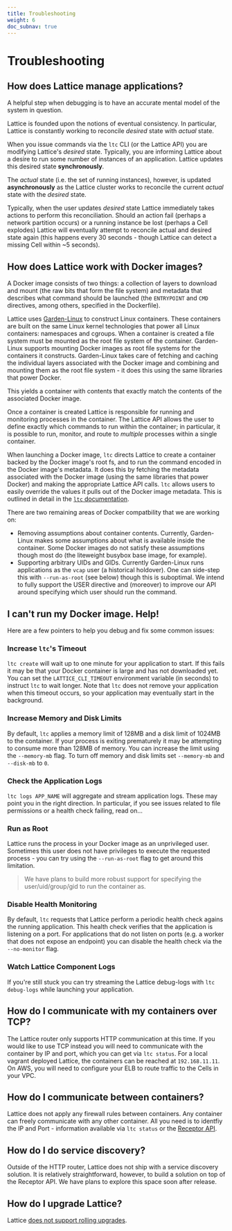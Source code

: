 ```yaml
---
title: Troubleshooting
weight: 6
doc_subnav: true
---
```


# Troubleshooting

## How does Lattice manage applications?

A helpful step when debugging is to have an accurate mental model of the system in question.

Lattice is founded upon the notions of eventual consistency.  In particular, Lattice is constantly working to reconcile *desired* state with *actual* state.

When you issue commands via the `ltc` CLI (or the Lattice API) you are modifying Lattice's *desired* state.  Typically, you are informing Lattice about a desire to run some number of instances of an application.  Lattice updates this desired state **synchronously**.

The *actual* state (i.e. the set of running instances), however, is updated **asynchronously** as the Lattice cluster works to reconcile the current *actual* state with the *desired* state.

Typically, when the user updates *desired* state Lattice immediately takes actions to perform this reconciliation.  Should an action fail (perhaps a network partition occurs) or a running instance be lost (perhaps a Cell explodes) Lattice will eventually attempt to reconcile actual and desired state again (this happens every 30 seconds - though Lattice can detect a missing Cell within ~5 seconds).

## How does Lattice work with Docker images?

A Docker image consists of two things: a collection of layers to download and mount (the raw bits that form the file system) and metadata that describes what command should be launched (the `ENTRYPOINT` and `CMD` directives, among others, specified in the Dockerfile).

Lattice uses [Garden-Linux](https://github.com/cloudfoundry-incubator/garden-Linux) to construct Linux containers.  These containers are built on the same Linux kernel technologies that power all Linux containers: namespaces and cgroups.  When a container is created a file system must be mounted as the root file system of the container.  Garden-Linux supports mounting Docker images as root file systems for the containers it constructs.  Garden-Linux takes care of fetching and caching the individual layers associated with the Docker image and combining and mounting them as the root file system - it does this using the same libraries that power Docker.

This yields a container with contents that exactly match the contents of the associated Docker image.

Once a container is created Lattice is responsible for running and monitoring processes in the container.  The Lattice API allows the user to define exactly which commands to run within the container; in particular, it is possible to run, monitor, and route to *multiple* processes within a single container.

When launching a Docker image, `ltc` directs Lattice to create a container backed by the Docker image's root fs, and to run the command encoded in the Docker image's metadata.  It does this by fetching the metadata associated with the Docker image (using the same libraries that power Docker) and making the appropriate Lattice API calls.  `ltc` allows users to easily override the values it pulls out of the Docker image metadata.  This is outlined in detail in the [`ltc` documentation](/docs/ltc.html#ltc-start).

There are two remaining areas of Docker compatbility that we are working on:

- Removing assumptions about container contents.  Currently, Garden-Linux makes some assumptions about what is available inside the container.  Some Docker images do not satisfy these assumptions though most do (the liteweight busybox base image, for example).
- Supporting arbitrary UIDs and GIDs.  Currently Garden-Linux runs applications as the `vcap` user (a historical holdover).  One can side-step this with `--run-as-root` (see below) though this is suboptimal.  We intend to fully support the USER directive and (moreover) to improve our API around specifying which user should run the command.

## I can't run my Docker image.  Help!

Here are a few pointers to help you debug and fix some common issues:

### Increase `ltc`'s Timeout

`ltc create` will wait up to one minute for your application to start.  If this fails it may be that your Docker container is large and has not downloaded yet.  You can set the `LATTICE_CLI_TIMEOUT` environment variable (in seconds) to instruct `ltc` to wait longer.  Note that `ltc` does not remove your application when this timeout occurs, so your application may eventually start in the background.

### Increase Memory and Disk Limits

By default, `ltc` applies a memory limit of 128MB and a disk limit of 1024MB to the container.  If your process is exiting prematurely it may be attempting to consume more than 128MB of memory.  You can increase the limit using the `--memory-mb` flag.  To turn off memory and disk limits set `--memory-mb` and `--disk-mb` to `0`.

### Check the Application Logs

`ltc logs APP_NAME` will aggregate and stream application logs.  These may point you in the right direction.  In particular, if you see issues related to file permissions or a health check failing, read on...

### Run as Root

Lattice runs the process in your Docker image as an unprivileged user.  Sometimes this user does not have privileges to execute the requested process - you can try using the `--run-as-root` flag to get around this limitation.

> We have plans to build more robust support for specifying the user/uid/group/gid to run the container as.

### Disable Health Monitoring

By default, `ltc` requests that Lattice perform a periodic health check agains the running application.  This health check verifies that the application is listening on a port.  For applications that do not listen on ports (e.g. a worker that does not expose an endpoint) you can disable the health check via the `--no-monitor` flag.

### Watch Lattice Component Logs

If you're still stuck you can try streaming the Lattice debug-logs with `ltc debug-logs` while launching your application.  

## How do I communicate with my containers over TCP?

The Lattice router only supports HTTP communication at this time.  If you would like to use TCP instead you will need to communicate with the container by IP and port, which you can get via `ltc status`.  For a local vagrant deployed Lattice, the containers can be reached at `192.168.11.11`.  On AWS, you will need to configure your ELB to route traffic to the Cells in your VPC.

## How do I communicate between containers?

Lattice does not apply any firewall rules between containers.  Any container can freely communicate with any other container.  All you need is to identfiy the IP and Port - information available via `ltc status` or the [Receptor API](https://github.com/cloudfoundry-incubator/receptor/blob/master/doc/README.md).

## How do I do service discovery?

Outside of the HTTP router, Lattice does not ship with a service discovery solution.  It is relatively straightforward, however, to build a solution on top of the Receptor API.  We have plans to explore this space soon after release.

## How do I upgrade Lattice?

Lattice [does not support rolling upgrades](index.html#is-Lattice-ready-for-production).
